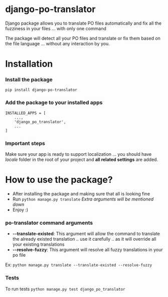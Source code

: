 # django-po-translator

Django package allows you to translate PO files automatically and fix all the fuzziness in your files ... with only one command

The package will detect all your PO files and translate or fix them based on the file language ... without any interaction by you.


# Installation

### Install the package

```
pip install django-po-translator

```

### Add the package to your installed apps

```
INSTALLED_APPS = [
    ..., 
    'django_po_translator',
    ...
]
```

### Important steps

Make sure your app is ready to support localization ... you should have *locale* folder in the root of your project and **all related settings** are added.


# How to use the package?

- After installing the package and making sure that all is looking fine
- Run ` python manage.py translate ` *Extra arguments will be mentioned down*
- Enjoy :) 

### po-translator command arguments

- **--translate-existed**: This argument will allow the command to translate the already existed translation .. use it carefully .. as it will override all your existing translations
- **--resolve-fuzzy**: This argument will resolve all fuzzy translations in your po file

Ex: ` python manage.py translate --translate-existed --resolve-fuzzy `


### Tests

To run tests ` python manage.py test django_po_translator `